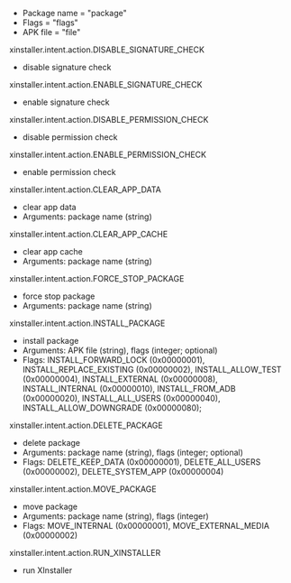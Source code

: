 - Package name = "package"
- Flags = "flags"
- APK file = "file"

xinstaller.intent.action.DISABLE_SIGNATURE_CHECK
- disable signature check

xinstaller.intent.action.ENABLE_SIGNATURE_CHECK
- enable signature check

xinstaller.intent.action.DISABLE_PERMISSION_CHECK
- disable permission check

xinstaller.intent.action.ENABLE_PERMISSION_CHECK
- enable permission check

xinstaller.intent.action.CLEAR_APP_DATA
- clear app data
- Arguments: package name (string)

xinstaller.intent.action.CLEAR_APP_CACHE
- clear app cache
- Arguments: package name (string)

xinstaller.intent.action.FORCE_STOP_PACKAGE
- force stop package
- Arguments: package name (string)

xinstaller.intent.action.INSTALL_PACKAGE
- install package
- Arguments: APK file (string), flags (integer; optional)
- Flags: INSTALL_FORWARD_LOCK (0x00000001), INSTALL_REPLACE_EXISTING (0x00000002), INSTALL_ALLOW_TEST (0x00000004),
INSTALL_EXTERNAL (0x00000008), INSTALL_INTERNAL (0x00000010), INSTALL_FROM_ADB (0x00000020), INSTALL_ALL_USERS (0x00000040),
INSTALL_ALLOW_DOWNGRADE (0x00000080);

xinstaller.intent.action.DELETE_PACKAGE
- delete package
- Arguments: package name (string), flags (integer; optional)
- Flags: DELETE_KEEP_DATA (0x00000001), DELETE_ALL_USERS (0x00000002), DELETE_SYSTEM_APP (0x00000004)

xinstaller.intent.action.MOVE_PACKAGE
- move package
- Arguments: package name (string), flags (integer)
- Flags: MOVE_INTERNAL (0x00000001), MOVE_EXTERNAL_MEDIA (0x00000002)

xinstaller.intent.action.RUN_XINSTALLER
- run XInstaller
